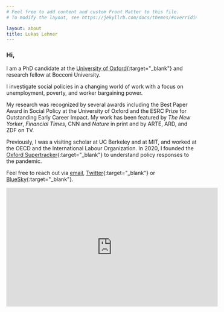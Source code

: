 ```yaml
---
# Feel free to add content and custom Front Matter to this file.
# To modify the layout, see https://jekyllrb.com/docs/themes/#overriding-theme-defaults

layout: about
title: Lukas Lehner
---
```


### Hi,

I am a PhD candidate at the [University of Oxford](https://www.spi.ox.ac.uk/people/lukas-lehner#/){:target="_blank"} and research fellow at Bocconi University.

I investigate social policies in a changing world of work with a focus on unemployment, poverty, and worker bargaining power.

My research was recognized by several awards including the Best Paper Award in Social Policy at the University of Oxford and the ESRC Prize for Outstanding Early Career Impact. My work has been featured by *The New Yorker*, *Financial Times*, CNN and *Nature* in print and by ARTE, ARD, and ZDF on TV. 

Previously, I was a visiting scholar at UC Berkeley and at MIT, and worked at the OECD and the International Labour Organization. In 2020, I founded the [Oxford Supertracker](https://supertracker.spi.ox.ac.uk/){:target="_blank"} to understand policy responses to the pandemic. 

Feel free to reach out via [email](mailto:lukas.lehner@spi.ox.ac.uk), [Twitter](https://twitter.com/LukasLehner_){:target="_blank"} or [BlueSky](https://bsky.app/profile/lukaslehner.bsky.social){:target="_blank"}.

<iframe width="560" height="315" src="https://www.youtube.com/embed/mrJHNpeMkUo?si=V3N7szG-iBTizeT-" title="YouTube video player" frameborder="0" allow="accelerometer; autoplay; clipboard-write; encrypted-media; gyroscope; picture-in-picture; web-share" allowfullscreen></iframe>
